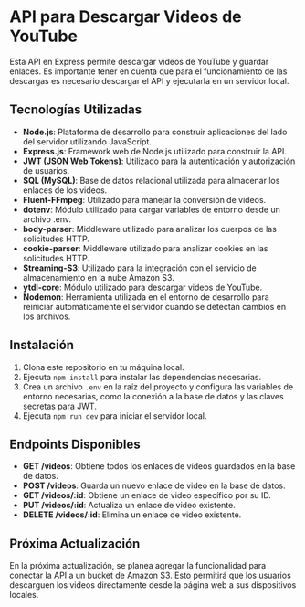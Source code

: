 # API para Descargar Videos de YouTube

Esta API en Express permite descargar videos de YouTube y guardar enlaces. Es importante tener en cuenta que para el funcionamiento de las descargas es necesario descargar el API y ejecutarla en un servidor local.

## Tecnologías Utilizadas

- **Node.js**: Plataforma de desarrollo para construir aplicaciones del lado del servidor utilizando JavaScript.
- **Express.js**: Framework web de Node.js utilizado para construir la API.
- **JWT (JSON Web Tokens)**: Utilizado para la autenticación y autorización de usuarios.
- **SQL (MySQL)**: Base de datos relacional utilizada para almacenar los enlaces de los videos.
- **Fluent-FFmpeg**: Utilizado para manejar la conversión de videos.
- **dotenv**: Módulo utilizado para cargar variables de entorno desde un archivo .env.
- **body-parser**: Middleware utilizado para analizar los cuerpos de las solicitudes HTTP.
- **cookie-parser**: Middleware utilizado para analizar cookies en las solicitudes HTTP.
- **Streaming-S3**: Utilizado para la integración con el servicio de almacenamiento en la nube Amazon S3.
- **ytdl-core**: Módulo utilizado para descargar videos de YouTube.
- **Nodemon**: Herramienta utilizada en el entorno de desarrollo para reiniciar automáticamente el servidor cuando se detectan cambios en los archivos.

## Instalación

1. Clona este repositorio en tu máquina local.
2. Ejecuta `npm install` para instalar las dependencias necesarias.
3. Crea un archivo `.env` en la raíz del proyecto y configura las variables de entorno necesarias, como la conexión a la base de datos y las claves secretas para JWT.
4. Ejecuta `npm run dev` para iniciar el servidor local.

## Endpoints Disponibles

- **GET /videos**: Obtiene todos los enlaces de videos guardados en la base de datos.
- **POST /videos**: Guarda un nuevo enlace de video en la base de datos.
- **GET /videos/:id**: Obtiene un enlace de video específico por su ID.
- **PUT /videos/:id**: Actualiza un enlace de video existente.
- **DELETE /videos/:id**: Elimina un enlace de video existente.

## Próxima Actualización

En la próxima actualización, se planea agregar la funcionalidad para conectar la API a un bucket de Amazon S3. Esto permitirá que los usuarios descarguen los videos directamente desde la página web a sus dispositivos locales.
